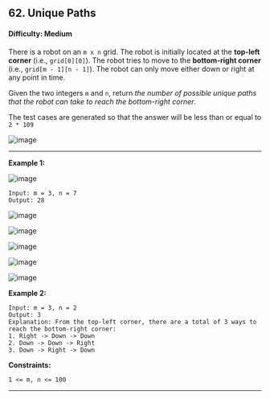 ## 62. Unique Paths

#### Difficulty: Medium

There is a robot on an ```m x n``` grid. The robot is initially located at the __top-left corner__ (i.e., ```grid[0][0]```). The robot tries to move to the __bottom-right corner__ (i.e., ```grid[m - 1][n - 1]```). The robot can only move either down or right at any point in time.

Given the two integers ```m``` and ```n```, return _the number of possible unique paths that the robot can take to reach the bottom-right corner_.

The test cases are generated so that the answer will be less than or equal to ```2 * 109```

![image](https://user-images.githubusercontent.com/35042430/206839303-ffdd2f90-1b37-471d-abb2-166b0ab23e12.png)

---

__Example 1:__

![image](https://assets.leetcode.com/uploads/2018/10/22/robot_maze.png)
```
Input: m = 3, n = 7
Output: 28
```

![image](https://user-images.githubusercontent.com/35042430/206839417-1eaef390-98d9-43ed-bb76-5ddeb479b81c.png)

![image](https://user-images.githubusercontent.com/35042430/206839432-7f0f191e-2ef8-485d-9133-5f05ffe95720.png)

![image](https://user-images.githubusercontent.com/35042430/206839436-c4e3cf14-d50b-4867-b1e0-56292e0b199f.png)

![image](https://user-images.githubusercontent.com/35042430/206839442-e94b79c5-ebf7-40a6-9592-ee25566482ba.png)

![image](https://user-images.githubusercontent.com/35042430/206839446-2f00bd18-ada8-4d79-a994-73b05843412b.png)

__Example 2:__
```
Input: m = 3, n = 2
Output: 3
Explanation: From the top-left corner, there are a total of 3 ways to reach the bottom-right corner:
1. Right -> Down -> Down
2. Down -> Down -> Right
3. Down -> Right -> Down
```

__Constraints:__
```
1 <= m, n <= 100
```

---

